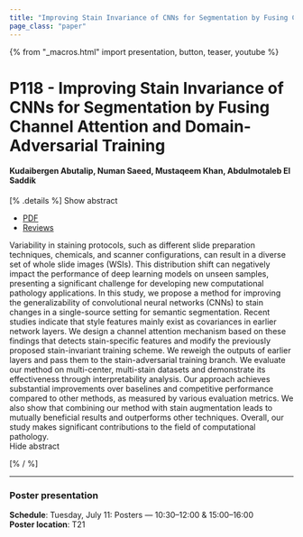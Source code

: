 ```yaml
---
title: "Improving Stain Invariance of CNNs for Segmentation by Fusing Channel Attention and Domain-Adversarial Training"
page_class: "paper"
---
```


{% from "_macros.html" import presentation, button, teaser, youtube %}

# P118 - Improving Stain Invariance of CNNs for Segmentation by Fusing Channel Attention and Domain-Adversarial Training

#### Kudaibergen Abutalip, Numan Saeed, Mustaqeem Khan, Abdulmotaleb El Saddik


[% .details %]
<a class="toggle_visibility" data-selector=".abstract" data-level="3">Show abstract</a>
- <a href="https://openreview.net/pdf?id=uZ1SVZgEJ02">PDF</a>
- <a href="https://openreview.net/forum?id=uZ1SVZgEJ02">Reviews</a>

<p>
    <span class="abstract">
        Variability in staining protocols, such as different slide preparation techniques, chemicals, and scanner configurations, can result in a diverse set of whole slide images (WSIs). This distribution shift can negatively impact the performance of deep learning models on unseen samples, presenting a significant challenge for developing new computational pathology applications. In this study, we propose a method for improving the generalizability of convolutional neural networks (CNNs) to stain changes in a single-source setting for semantic segmentation. Recent studies indicate that style features mainly exist as covariances in earlier network layers. We design a channel attention mechanism based on these findings that detects stain-specific features and modify the previously proposed stain-invariant training scheme. We reweigh the outputs of earlier layers and pass them to the stain-adversarial training branch. We evaluate our method on multi-center, multi-stain datasets and demonstrate its effectiveness through interpretability analysis. Our approach achieves substantial improvements over baselines and competitive performance compared to other methods, as measured by various evaluation metrics. We also show that combining our method with stain augmentation leads to mutually beneficial results and outperforms other techniques. Overall, our study makes significant contributions to the field of computational pathology.
        <br>
        <span class="actions"><a class="toggle_visibility" data-level="2">Hide abstract</a></span>
    </span>
</p>
[% / %]

---


### Poster presentation

**Schedule**: Tuesday, July 11: Posters — 10:30–12:00 & 15:00–16:00<br>
**Poster location**: T21

